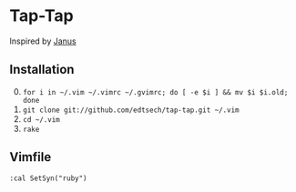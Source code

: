 # Tap-Tap

Inspired by [Janus](https://github.com/carlhuda/janus)

## Installation

0. `for i in ~/.vim ~/.vimrc ~/.gvimrc; do [ -e $i ] && mv $i $i.old; done`
1. `git clone git://github.com/edtsech/tap-tap.git ~/.vim`
2. `cd ~/.vim`
3. `rake`

## Vimfile

`:cal SetSyn("ruby")`
